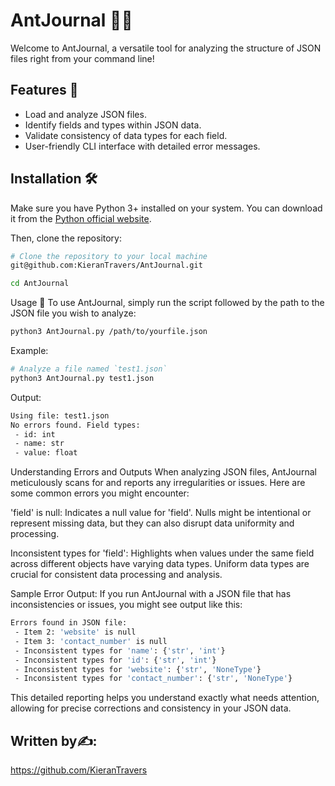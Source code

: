 # AntJournal 🐜📓

Welcome to AntJournal, a versatile tool for analyzing the structure of JSON files right from your command line!

## Features 🚀

- Load and analyze JSON files.
- Identify fields and types within JSON data.
- Validate consistency of data types for each field.
- User-friendly CLI interface with detailed error messages.

## Installation 🛠️

Make sure you have Python 3+ installed on your system. You can download it from the [Python official website](https://www.python.org/).

Then, clone the repository:

```bash
# Clone the repository to your local machine
git@github.com:KieranTravers/AntJournal.git

cd AntJournal
```
Usage 📖
To use AntJournal, simply run the script followed by the path to the JSON file you wish to analyze:

```bash
python3 AntJournal.py /path/to/yourfile.json
```

Example:

```bash
# Analyze a file named `test1.json`
python3 AntJournal.py test1.json
```

Output:

```bash
Using file: test1.json
No errors found. Field types:
 - id: int
 - name: str
 - value: float
```

Understanding Errors and Outputs
When analyzing JSON files, AntJournal meticulously scans for and reports any irregularities or issues. Here are some common errors you might encounter:

'field' is null: Indicates a null value for 'field'. Nulls might be intentional or represent missing data, but they can also disrupt data uniformity and processing.

Inconsistent types for 'field': Highlights when values under the same field across different objects have varying data types. Uniform data types are crucial for consistent data processing and analysis.

Sample Error Output:
If you run AntJournal with a JSON file that has inconsistencies or issues, you might see output like this:

```bash
Errors found in JSON file:
 - Item 2: 'website' is null
 - Item 3: 'contact_number' is null
 - Inconsistent types for 'name': {'str', 'int'}
 - Inconsistent types for 'id': {'str', 'int'}
 - Inconsistent types for 'website': {'str', 'NoneType'}
 - Inconsistent types for 'contact_number': {'str', 'NoneType'}
```

This detailed reporting helps you understand exactly what needs attention, allowing for precise corrections and consistency in your JSON data.

## Written by✍️:
https://github.com/KieranTravers